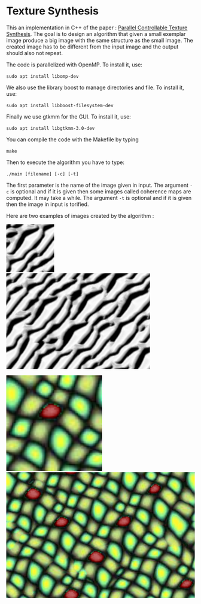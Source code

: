 # Texture Synthesis

This an implementation in C++ of the paper : [Parallel Controllable Texture Synthesis](http://hhoppe.com/paratexsyn.pdf).
The goal is to design an algorithm that given a small exemplar image produce a big image with the same structure as the small image.
The created image has to be different from the input image and the output should also not repeat.

The code is parallelized with OpenMP. To install it, use:
```
sudo apt install libomp-dev
```
We also use the library boost to manage directories and file. To install it, use:
```
sudo apt install libboost-filesystem-dev
```
Finally we use gtkmm for the GUI. To install it, use:
```
sudo apt install libgtkmm-3.0-dev 
```

You can compile the code with the Makefile by typing
```
make
```

Then to execute the algorithm you have to type:
```
./main [filename] [-c] [-t]
```
The first parameter is the name of the image given in input.
The argument `-c` is optional and if it is given then some images called coherence maps are computed. It may take a while. The argument `-t` is optional and if it is given then the image in input is torified.

Here are two examples of images created by the algorithm :  

![example1](ims/2.png) ![result1](ims/2/res.png)

![example1](ims/1.png) ![result1](ims/1/res.png)